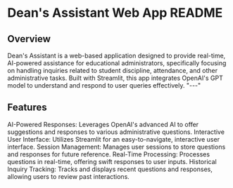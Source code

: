 
# Dean's Assistant Web App README
## Overview
Dean's Assistant is a web-based application designed to provide real-time, AI-powered assistance for educational administrators, specifically focusing on handling inquiries related to student discipline, attendance, and other administrative tasks. Built with Streamlit, this app integrates OpenAI's GPT model to understand and respond to user queries effectively.
"---"
## Features
AI-Powered Responses: Leverages OpenAI's advanced AI to offer suggestions and responses to various administrative questions.
Interactive User Interface: Utilizes Streamlit for an easy-to-navigate, interactive user interface.
Session Management: Manages user sessions to store questions and responses for future reference.
Real-Time Processing: Processes questions in real-time, offering swift responses to user inputs.
Historical Inquiry Tracking: Tracks and displays recent questions and responses, allowing users to review past interactions.
